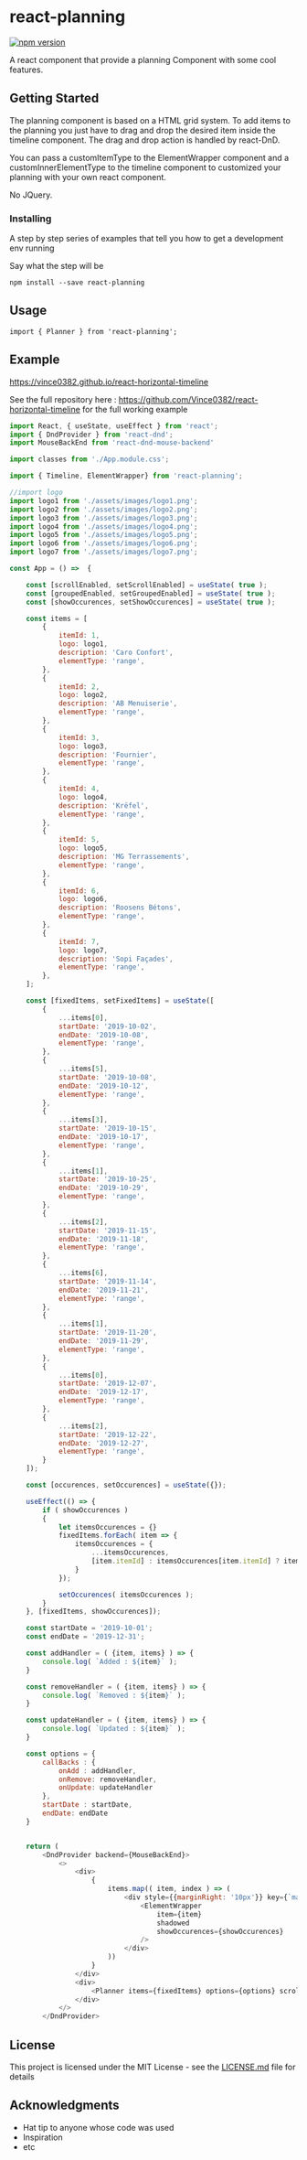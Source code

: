 # react-planning

[![npm version](https://badge.fury.io/js/react-planning.svg)](https://badge.fury.io/js/react-planning)

A react component that provide a planning Component with some cool features.

## Getting Started

The planning component is based on a HTML grid system. To add items to the planning you just have to drag and drop the desired item inside the timeline component.
The drag and drop action is handled by react-DnD.

You can pass a customItemType to the ElementWrapper component and a customInnerElementType to the timeline component to customized your planning with your own react component.

No JQuery.

### Installing

A step by step series of examples that tell you how to get a development env running

Say what the step will be

```
npm install --save react-planning
```

## Usage

```
import { Planner } from 'react-planning';
```

## Example

https://vince0382.github.io/react-horizontal-timeline

See the full repository here : https://github.com/Vince0382/react-horizontal-timeline for the full working example

```javascript
import React, { useState, useEffect } from 'react';
import { DndProvider } from 'react-dnd';
import MouseBackEnd from 'react-dnd-mouse-backend'

import classes from './App.module.css';

import { Timeline, ElementWrapper} from 'react-planning';

//import logo
import logo1 from './assets/images/logo1.png';
import logo2 from './assets/images/logo2.png';
import logo3 from './assets/images/logo3.png';
import logo4 from './assets/images/logo4.png';
import logo5 from './assets/images/logo5.png';
import logo6 from './assets/images/logo6.png';
import logo7 from './assets/images/logo7.png';

const App = () =>  {

    const [scrollEnabled, setScrollEnabled] = useState( true );
    const [groupedEnabled, setGroupedEnabled] = useState( true );
    const [showOccurences, setShowOccurences] = useState( true );

    const items = [
        {
            itemId: 1,
            logo: logo1,
            description: 'Caro Confort',
            elementType: 'range',
        },
        {
            itemId: 2,
            logo: logo2,
            description: 'AB Menuiserie',
            elementType: 'range',
        },
        {
            itemId: 3,
            logo: logo3,
            description: 'Fournier',
            elementType: 'range',
        },
        {
            itemId: 4,
            logo: logo4,
            description: 'Krëfel',
            elementType: 'range',
        },
        {
            itemId: 5,
            logo: logo5,
            description: 'MG Terrassements',
            elementType: 'range',
        },
        {
            itemId: 6,
            logo: logo6,
            description: 'Roosens Bétons',
            elementType: 'range',
        },
        {
            itemId: 7,
            logo: logo7,
            description: 'Sopi Façades',
            elementType: 'range',
        },
    ];

    const [fixedItems, setFixedItems] = useState([
        {
            ...items[0],
            startDate: '2019-10-02',
            endDate: '2019-10-08',
            elementType: 'range',
        },
        {
            ...items[5],
            startDate: '2019-10-08',
            endDate: '2019-10-12',
            elementType: 'range',
        },
        {
            ...items[3],
            startDate: '2019-10-15',
            endDate: '2019-10-17',
            elementType: 'range',
        },
        {
            ...items[1],
            startDate: '2019-10-25',
            endDate: '2019-10-29',
            elementType: 'range',
        },
        {
            ...items[2],
            startDate: '2019-11-15',
            endDate: '2019-11-18',
            elementType: 'range',
        },
        {
            ...items[6],
            startDate: '2019-11-14',
            endDate: '2019-11-21',
            elementType: 'range',
        },
        {
            ...items[1],
            startDate: '2019-11-20',
            endDate: '2019-11-29',
            elementType: 'range',
        },
        {
            ...items[0],
            startDate: '2019-12-07',
            endDate: '2019-12-17',
            elementType: 'range',
        },
        {
            ...items[2],
            startDate: '2019-12-22',
            endDate: '2019-12-27',
            elementType: 'range',
        }
    ]);

    const [occurences, setOccurences] = useState({});

    useEffect(() => {
        if ( showOccurences )
        {
            let itemsOccurences = {}
            fixedItems.forEach( item => {
                itemsOccurences = {
                    ...itemsOccurences,
                    [item.itemId] : itemsOccurences[item.itemId] ? itemsOccurences[item.itemId]  + 1 : 1
                }
            });

            setOccurences( itemsOccurences );
        }
    }, [fixedItems, showOccurences]);

    const startDate = '2019-10-01';
    const endDate = '2019-12-31';

    const addHandler = ( {item, items} ) => {
        console.log( `Added : ${item}` );
    }

    const removeHandler = ( {item, items} ) => {
        console.log( `Removed : ${item}` );
    }

    const updateHandler = ( {item, items} ) => {
        console.log( `Updated : ${item}` );
    }

    const options = {
        callBacks : {
            onAdd : addHandler,
            onRemove: removeHandler,
            onUpdate: updateHandler
        },
        startDate : startDate, 
        endDate: endDate
    }


    return (
        <DndProvider backend={MouseBackEnd}>
            <>
                <div>
                    {
                        items.map(( item, index ) => (
                            <div style={{marginRight: '10px'}} key={`main_item_${index}`}>
                                <ElementWrapper 
                                    item={item}
                                    shadowed
                                    showOccurences={showOccurences}
                                />
                            </div>
                        ))
                    }
                </div>
                <div>
                    <Planner items={fixedItems} options={options} scroll={scrollEnabled} grouped={groupedEnabled}/>
                </div>
            </>
        </DndProvider>


```

## License

This project is licensed under the MIT License - see the [LICENSE.md](LICENSE.md) file for details

## Acknowledgments

* Hat tip to anyone whose code was used
* Inspiration
* etc
